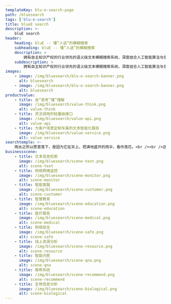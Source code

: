 ```yaml
---
templateKey: blu-e-search-page
path: /bluesearch
tags: ['blu-e-search']
title: blueE search
description: >-
    bluE search
header:
    heading: bluE -- 懂“人话”的模糊搜索
    subheading: bluE -- 懂“人话”的模糊搜索
    description: >
        拥有自主知识产权的行业领先的语义级文本模糊搜索系统，深度结合人工智能算法与信息检索技术，基于经过多层次训练的深度学习语言模型组，实现文本语义的高效挖掘，给予拟人思维的智慧理解。 轻量、快速、查全率高、理解层次深、信息定位准。
    subdescription: >
        拥有自主知识产权的行业领先的语义级文本模糊搜索系统，深度结合人工智能算法与信息检索技术，基于经过多层次训练的深度学习语言模型组，实现文本语义的高效挖掘，给予拟人思维的智慧理解。 轻量、快速、查全率高、理解层次深、信息定位准。
images:
    - image: /img/bluesearch/blu-e-search-banner.png
      alt: bluesearch
    - image: /img/bluesearch/blu-e-search-banner.png
      alt: bluesearch
productvalue:
    - title: 会“思考”懂”理解
      image: /img/bluesearch/value-think.png
      alt: value-think
    - title: 灵活调用的轻量级接口
      image: /img/bluesearch/value-api.png
      alt: value-api
    - title: 为客户场景定制专属的文本智能化服务
      image: /img/bluesearch/value-service.png
      alt: value-service
searchtemple: >-
    雨水之所以愿意落下，是因为它在天上，把满地盛开的雨伞，看作莲花。<br /><br />这个想象有些大，大到可以覆盖我走过的所有的路。人生大概是随时要迎接雨的，直到雨成为身体的一部分。雨是一种巨大的力量，它来自天堂。我想象，在夏末的黄昏，或者是春天的早晨，大自然会有某种力量在凝聚，在地上的人们不注意的时候，某种力量突然苏醒，这是云团里隐藏着的季节的神秘。<br /><br />我在早上起来，可以感觉到空气中这些微小的湿度。打开窗户的时候，常常忘记了今天应该翻到谷雨这个节气，翻日历这个动作对于雨来说是多么的渺小，对于我来说却是必不可少的。这个时候桃花在日历的后面悄悄苏醒，风的皱褶里夹含着水分，这些细小的事件被我们日常的忙碌所掩盖，直到发现阳台上晾晒的衣物为什么还有没有干，此时才想到今天会发生点什么。然后就是上路，大街如常，人流如常，来不及欣赏云朵的变化。天空对于我们来说，既可以像天气预报那用“阴”、“晴”、“雨几个字来概括，也可以用好多天……
businessscene:
    - title: 文本信息检索
      image: /img/bluesearch/scene-text.png
      alt: scene-text
    - title: 网络舆情监控
      image: /img/bluesearch/scene-monitor.png
      alt: scene-monitor
    - title: 智能客服
      image: /img/bluesearch/scene-customer.png
      alt: scene-customer
    - title: 智慧教育
      image: /img/bluesearch/scene-education.png
      alt: scene-education
    - title: 医疗服务
      image: /img/bluesearch/scene-medical.png
      alt: scene-medical
    - title: 网络安全
      image: /img/bluesearch/scene-safe.png
      alt: scene-safe
    - title: 线上资源分析
      image: /img/bluesearch/scene-resource.png
      alt: scene-resource
    - title: 智能问答
      image: /img/bluesearch/scene-qna.png
      alt: scene-qna
    - title: 推荐系统
      image: /img/bluesearch/scene-recommend.png
      alt: scene-recommend
    - title: 生物信息分析
      image: /img/bluesearch/scene-biological.png
      alt: scene-biological
---
```

